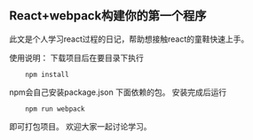 ## React+webpack构建你的第一个程序
此文是个人学习react过程的日记，帮助想接触react的童鞋快速上手。

使用说明：
下载项目后在要目录下执行

```     
	npm install
```   
npm会自己安装package.json 下面依赖的包。
安装完成后运行

```     
	npm run webpack
```   
即可打包项目。
欢迎大家一起讨论学习。

